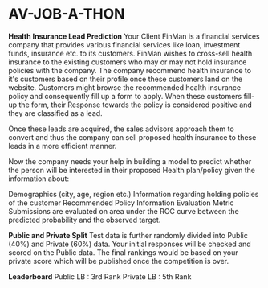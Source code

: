 # AV-JOB-A-THON

**Health Insurance Lead Prediction**
Your Client FinMan is a financial services company that provides various financial services like loan, investment funds, insurance etc. to its customers. FinMan wishes to cross-sell health insurance to the existing customers who may or may not hold insurance policies with the company. The company recommend health insurance to it's customers based on their profile once these customers land on the website. Customers might browse the recommended health insurance policy and consequently fill up a form to apply. When these customers fill-up the form, their Response towards the policy is considered positive and they are classified as a lead.

Once these leads are acquired, the sales advisors approach them to convert and thus the company can sell proposed health insurance to these leads in a more efficient manner.

Now the company needs your help in building a model to predict whether the person will be interested in their proposed Health plan/policy given the information about:

Demographics (city, age, region etc.)
Information regarding holding policies of the customer
Recommended Policy Information
Evaluation Metric
Submissions are evaluated on area under the ROC curve between the predicted probability and the observed target.

**Public and Private Split**
Test data is further randomly divided into Public (40%) and Private (60%) data. Your initial responses will be checked and scored on the Public data. The final rankings would be based on your private score which will be published once the competition is over.

**Leaderboard**
Public LB : 3rd Rank
Private LB : 5th Rank
